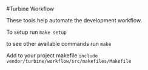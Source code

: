 #Turbine Workflow

These tools help automate the development workflow.

To setup run
`make setup`

to see other available commands run
`make`

Add to your project makefile 
`include vendor/turbine/workflow/src/makefiles/Makefile`
